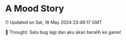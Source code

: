 # A Mood Story

⏰ Updated on Sat, 18 May 2024 23:48:17 GMT

💭 Thought: Satu bug lagi dan aku akan beralih ke game!

